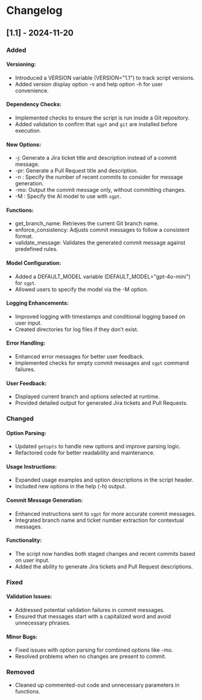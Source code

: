 # Changelog

## [1.1] - 2024-11-20

### Added

#### Versioning:

- Introduced a VERSION variable (VERSION="1.1") to track script versions.
- Added version display option -v and help option -h for user convenience.

#### Dependency Checks:

- Implemented checks to ensure the script is run inside a Git repository.
- Added validation to confirm that `sgpt` and `git` are installed before execution.

#### New Options:

- -j: Generate a Jira ticket title and description instead of a commit message.
- -pr: Generate a Pull Request title and description.
- -n <number>: Specify the number of recent commits to consider for message generation.
- -mo: Output the commit message only, without committing changes.
- -M <model>: Specify the AI model to use with `sgpt`.

#### Functions:

- get_branch_name: Retrieves the current Git branch name.
- enforce_consistency: Adjusts commit messages to follow a consistent format.
- validate_message: Validates the generated commit message against predefined rules.

#### Model Configuration:

- Added a DEFAULT_MODEL variable (DEFAULT_MODEL="gpt-4o-mini") for `sgpt`.
- Allowed users to specify the model via the -M option.

#### Logging Enhancements:

- Improved logging with timestamps and conditional logging based on user input.
- Created directories for log files if they don’t exist.

#### Error Handling:

- Enhanced error messages for better user feedback.
- Implemented checks for empty commit messages and `sgpt` command failures.

#### User Feedback:

- Displayed current branch and options selected at runtime.
- Provided detailed output for generated Jira tickets and Pull Requests.

### Changed

#### Option Parsing:

- Updated `getopts` to handle new options and improve parsing logic.
- Refactored code for better readability and maintenance.

#### Usage Instructions:

- Expanded usage examples and option descriptions in the script header.
- Included new options in the help (-h) output.

#### Commit Message Generation:

- Enhanced instructions sent to `sgpt` for more accurate commit messages.
- Integrated branch name and ticket number extraction for contextual messages.

#### Functionality:

- The script now handles both staged changes and recent commits based on user input.
- Added the ability to generate Jira tickets and Pull Request descriptions.

### Fixed

#### Validation Issues:

- Addressed potential validation failures in commit messages.
- Ensured that messages start with a capitalized word and avoid unnecessary phrases.

#### Minor Bugs:

- Fixed issues with option parsing for combined options like -mo.
- Resolved problems when no changes are present to commit.

### Removed

- Cleaned up commented-out code and unnecessary parameters in functions.
